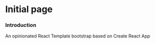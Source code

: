 # Initial page

### Introduction

An opinionated React Template bootstrap based on Create React App
